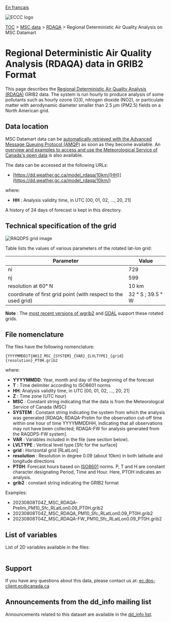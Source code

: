 [En français](readme_rdaqa-datamart_fr.md)

![ECCC logo](../../img_eccc-logo.png)

[TOC](../../readme_en.md) > [MSC data](../readme_en.md) > [RDAQA](readme_rdaqa_en.md) > Regional Deterministic Air Quality Analysis on MSC Datamart

# Regional Deterministic Air Quality Analysis (RDAQA) data in GRIB2 Format

This page describes the [Regional Deterministic Air Quality Analysis (RDAQA)](readme_rdaqa_en.md) GRIB2 data. The system is run hourly to produce analysis of some pollutants such as hourly ozone (O3), nitrogen dioxide (NO2), or particulate matter with aerodynamic diameter smaller than 2.5 μm (PM2.5) fields on a North American grid. 

## Data location

MSC Datamart data can be [automatically retrieved with the Advanced Message Queuing Protocol (AMQP)](../../msc-datamart/amqp_en.md) as soon as they become available. An [overview and examples to access and use the Meteorological Service of Canada's open data](../../usage/readme_en.md) is also available.

The data can be accessed at the following URLs:

* [https://dd.weather.gc.ca/model_rdaqa/10km/{HH}](https://dd.weather.gc.ca/model_rdaqa/10km/) 

where:

* __HH__ : Analysis validity time, in UTC [00, 01, 02, ..., 20, 21]


A history of 24 days of forecast is kept in this directory.

## Technical specification of the grid

![RAQDPS grid image](https://collaboration.cmc.ec.gc.ca/cmc/cmos/public_doc/msc-data/nwp_raqdps-fw/grille_raqdps-fw.png)

Table lists the values of various parameters of the rotated lat-lon grid:

| Parameter | Value |
| ------ | ------ |
| ni | 729 |
| nj | 599 | 
| resolution at 60° N | 10 km |
| coordinate of first grid point (with respect to the used grid) | 32 ° S ; 39.5 ° W |

__Note__ : The [most recent versions of wgrib2](https://www.cpc.ncep.noaa.gov/products/wesley/wgrib2/update_2.0.8.html) and [GDAL](https://gdal.org/) support these rotated grids.

## File nomenclature

The files have the following nomenclature:

`{YYYYMMDD}T{HH}Z_MSC_{SYSTEM}_{VAR}_{LVLTYPE}_{grid}{resolution}_PT0H.grib2`

where:

* __YYYYMMDD__: Year, month and day of the beginning of the forecast
* __T__ : Time delimiter according to ISO8601 norms
* __HH__: Analysis validity time, in UTC [00, 01, 02, ..., 20, 21]
* __Z__ : Time zone (UTC hour)
* __MSC__ : Constant string indicating that the data is from the Meteorologcal Service of Canada (MSC)
* __SYSTEM__ : Constant string indicating the system from which the analysis was generated [RDAQA; RDAQA-Prelim for the observation cut-off time within one hour of time YYYYMMDDHH, indicating that all observations may not have been collected; RDAQA-FW for analysis generated from the RAQDPS-FW system].
* __VAR__ : Variables included in the file (see section below).
* __LVLTYPE__ : Vertical level type [Sfc for the surface]
* __grid__ : Horizontal grid [RLatLon]
* __resolution__ : Resolution in degree 0.09 (about 10km) in both latitude and longitude directions 
* __PT0H__: Forecast hours based on [ISO8601](https://en.wikipedia.org/wiki/ISO_8601) norms. P, T and H are constant character designating Period, Time and Hour. Here, PTOH indicates an analysis.
* __grib2__ : constant string indicating the GRIB2 format

Examples:

* 20230808T04Z_MSC_RDAQA-Prelim_PM10_Sfc_RLatLon0.09_PT0H.grib2
* 20230808T04Z_MSC_RDAQA_PM10_Sfc_RLatLon0.09_PT0H.grib2
* 20230808T04Z_MSC_RDAQA-FW_PM10_Sfc_RLatLon0.09_PT0H.grib2

## List of variables

List of 2D variables available in the files:

<table id="csv-table" class="display"></table>

<link href="https://cdn.jsdelivr.net/npm/simple-datatables@latest/dist/style.css" rel="stylesheet" type="text/css">
<script src="https://cdn.jsdelivr.net/npm/simple-datatables@latest"></script>
<script src="../../../js/variables_datatable.js" type="text/javascript"></script>
<script>
  loadTable("csv-table", "../../../assets/csv/RDAQA_en.csv");
</script>

## Support

If you have any questions about this data, please contact us at: [ec.dps-client.ec@canada.ca](mailto:ec.dps-client.ec@canada.ca)

## Announcements from the dd_info mailing list 

Announcements related to this dataset are available in the [dd_info list](https://comm.collab.science.gc.ca/mailman3/postorius/lists/dd_info.comm.collab.science.gc.ca/).
